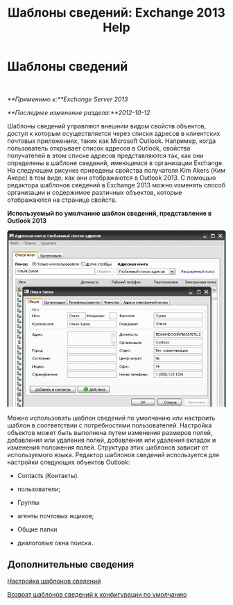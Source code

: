 ﻿---
title: 'Шаблоны сведений: Exchange 2013 Help'
TOCTitle: Шаблоны сведений
ms:assetid: 26f02e47-1540-4840-afe0-600c97368cac
ms:mtpsurl: https://technet.microsoft.com/ru-ru/library/JJ673049(v=EXCHG.150)
ms:contentKeyID: 50487652
ms.date: 04/30/2018
mtps_version: v=EXCHG.150
ms.translationtype: HT
---

# Шаблоны сведений

 

_**Применимо к:**Exchange Server 2013_

_**Последнее изменение раздела:**2012-10-12_

Шаблоны сведений управляют внешним видом свойств объектов, доступ к которым осуществляется через списки адресов в клиентских почтовых приложениях, таких как Microsoft Outlook. Например, когда пользователь открывает список адресов в Outlook, свойства получателей в этом списке адресов представляются так, как они определены в шаблоне сведений, имеющемся в организации Exchange. На следующем рисунке приведены свойства получателя Kim Akers (Ким Акерс) в том виде, как они отображаются в Outlook 2013. С помощью редактора шаблонов сведений в Exchange 2013 можно изменять способ организации и содержимое различных объектов, которые отображаются на странице свойств.

**Используемый по умолчанию шаблон сведений, представление в Outlook 2013**

![Шаблон сведений по умолчанию в Outlook 2007](images/JJ556601.a0af8aca-663d-4702-ab2f-9a342f481cdf(EXCHG.150).gif "Шаблон сведений по умолчанию в Outlook 2007")

Можно использовать шаблон сведений по умолчанию или настроить шаблон в соответствии с потребностями пользователей. Настройка объектов может быть выполнена путем изменения размеров полей, добавления или удаления полей, добавления или удаления вкладок и изменения положения полей. Структура этих шаблонов зависит от используемого языка. Редактор шаблонов сведений используется для настройки следующих объектов Outlook:

  - Contacts (Контакты).

  - пользователи;

  - Группы

  - агенты почтовых ящиков;

  - Общие папки

  - диалоговые окна поиска.

## Дополнительные сведения

[Настройка шаблонов сведений](customize-details-templates-exchange-2013-help.md)

[Возврат шаблонов сведений к конфигурации по умолчанию](restore-a-details-template-to-the-default-configuration-exchange-2013-help.md)

